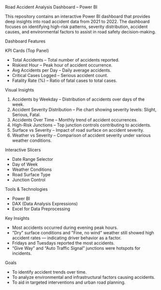Road Accident Analysis Dashboard – Power BI

This repository contains an interactive Power BI dashboard that provides deep insights into road accident data from 2021 to 2022. The dashboard focuses on identifying high-risk patterns, severity distribution, accident causes, and environmental factors to assist in road safety decision-making.

Dashboard Features

KPI Cards (Top Panel)
- Total Accidents – Total number of accidents reported.
- Riskiest Hour – Peak hour of accident occurrence.
- Avg Accidents per Day – Daily average accidents.
- Critical Cases Logged – Serious accident count.
- Fatality Rate (%) – Ratio of fatal cases to total cases.

Visual Insights
1. Accidents by Weekday – Distribution of accidents over days of the week.
2. Accident Severity Distribution – Pie chart showing severity levels: Slight, Serious, Fatal.
3. Accidents Over Time – Monthly trend of accident occurrences.
4. High-Risk Junctions – Top junction controls contributing to accidents.
5. Surface vs Severity – Impact of road surface on accident severity.
6. Weather vs Severity – Comparison of accident severity under various weather conditions.

Interactive Slicers
- Date Range Selector
- Day of Week
- Weather Conditions
- Road Surface Type
- Junction Control


Tools & Technologies
- Power BI
- DAX (Data Analysis Expressions)
- Excel for Data Preprocessing

Key Insights
- Most accidents occurred during evening peak hours.
- "Dry" surface conditions and "Fine, no wind" weather still showed high accident rates — indicating driver behavior as a factor.
- Fridays and Tuesdays reported the most accidents.
- “Give Way” and “Auto Traffic Signal” junctions were hotspots for incidents.

Goals
- To identify accident trends over time.
- To analyze environmental and infrastructural factors causing accidents.
- To aid in targeted interventions and urban road planning.



